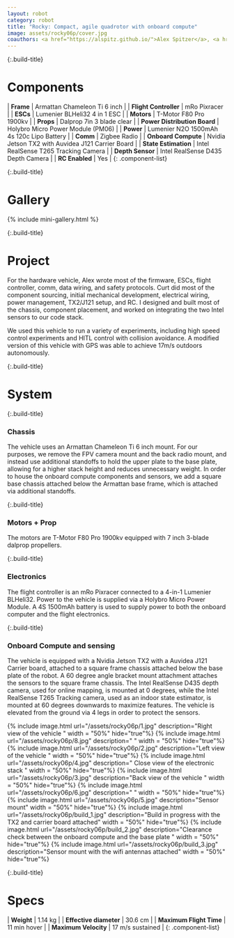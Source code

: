 ```yaml
---
layout: robot
category: robot
title: "Rocky: Compact, agile quadrotor with onboard compute"
image: assets/rocky06p/cover.jpg
coauthors: <a href="https://alspitz.github.io/">Alex Spitzer</a>, <a href="https://www.linkedin.com/in/curtis-boirum-67753735">Curt Boirum</a>
---
```

{:.build-title}
# Components

| **Frame**                    | Armattan Chameleon Ti 6 inch                    |
| **Flight Controller**        | mRo Pixracer |
| **ESCs**                     | Lumenier BLHeli32 4 in 1 ESC               |
| **Motors**                   | T-Motor F80 Pro 1900kv                            |
| **Props**                    | Dalprop 7in 3 blade clear                 |
| **Power Distribution Board** | Holybro Micro Power Module (PM06)         |
| **Power**                    | Lumenier N2O 1500mAh 4s 120c Lipo Battery |
| **Comm**                     | Zigbee Radio                              |
| **Onboard Compute**          | Nvidia Jetson TX2 with Auvidea J121 Carrier Board        |
| **State Estimation**          | Intel RealSense T265 Tracking Camera       |
| **Depth Sensor**          | Intel RealSense D435 Depth Camera       |
| **RC Enabled**          | Yes       |
{: .component-list}

{:.build-title}
# Gallery

{% include mini-gallery.html %}

{:.build-title}
# Project

For the hardware vehicle, Alex wrote most of the firmware, ESCs, flight controller, comm, data wiring, and safety protocols. Curt did most of the component sourcing, initial mechanical development, electrical wiring, power management, TX2/J121 setup, and RC. I designed and built most of the chassis, component placement, and worked on integrating the two Intel sensors to our code stack.

We used this vehicle to run a variety of experiments, including high speed control experiments and HITL control with collision avoidance. A modified version of this vehicle with GPS was able to achieve 17m/s outdoors autonomously.

{:.build-title}
# System

{:.build-title}
### Chassis
The vehicle uses an Armattan Chameleon Ti 6 inch mount. For our purposes, we remove the FPV camera mount and the back radio mount, and instead use additional standoffs to hold the upper plate to the base plate, allowing for a higher stack height and reduces unnecessary weight. In order to house the onboard compute components and sensors, we add a square base chassis attached below the Armattan base frame, which is attached via additional standoffs.

{:.build-title}
### Motors + Prop
The motors are T-Motor F80 Pro 1900kv equipped with 7 inch 3-blade dalprop propellers.

{:.build-title}
### Electronics
The flight controller is an mRo Pixracer connected to a 4-in-1 Lumenier BLHeli32. Power to the vehicle is supplied via a Holybro Micro Power Module. A 4S 1500mAh battery is used to supply power to both the onboard computer and the flight electronics.

{:.build-title}
### Onboard Compute and sensing
The vehicle is equipped with a Nvidia Jetson TX2 with a Auvidea J121 Carrier board, attached to a square frame chassis attached below the base plate of the robot. A 60 degree angle bracket mount attachment attaches the sensors to the square frame chassis. The Intel RealSense D435 depth camera, used for online mapping, is mounted at 0 degrees, while the Intel RealSense T265 Tracking camera, used as an indoor state estimator, is mounted at 60 degrees downwards to maximize features. The vehicle is elevated from the ground via 4 legs in order to protect the sensors.

{% include image.html url="/assets/rocky06p/1.jpg" description="Right view of the vehicle " width = "50%" hide="true"%}
{% include image.html url="/assets/rocky06p/8.jpg" description=" " width = "50%" hide="true"%}
{% include image.html url="/assets/rocky06p/2.jpg" description="Left view of the vehicle " width = "50%" hide="true"%}
{% include image.html url="/assets/rocky06p/4.jpg" description=" Close view of the electronic stack " width = "50%" hide="true"%}
{% include image.html url="/assets/rocky06p/3.jpg" description="Back view of the vehicle " width = "50%" hide="true"%}
{% include image.html url="/assets/rocky06p/6.jpg" description=" " width = "50%" hide="true"%}
{% include image.html url="/assets/rocky06p/5.jpg" description="Sensor mount" width = "50%" hide="true"%}
{% include image.html url="/assets/rocky06p/build_1.jpg" description="Build in progress with the TX2 and carrier board attached" width = "50%" hide="true"%}
{% include image.html url="/assets/rocky06p/build_2.jpg" description="Clearance check between the onboard compute and the base plate " width = "50%" hide="true"%}
{% include image.html url="/assets/rocky06p/build_3.jpg" description="Sensor mount with the wifi antennas attached" width = "50%" hide="true"%}


{:.build-title}
# Specs

|  **Weight**         |     1.14 kg                  |
| **Effective diameter**        | 30.6 cm                     |
| **Maximum Flight Time**        | 11 min hover                   |
| **Maximum Velocity**        | 17 m/s sustained                  |
{: .component-list}

